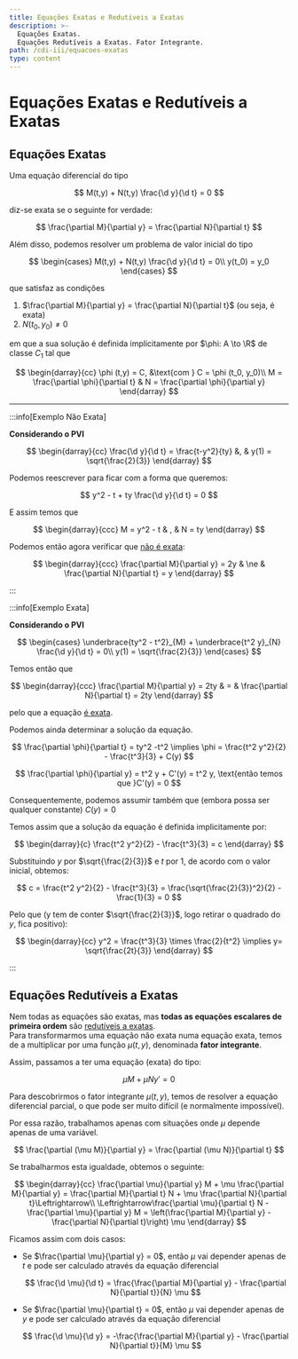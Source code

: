 ```yaml
---
title: Equações Exatas e Redutíveis a Exatas
description: >-
  Equações Exatas.
  Equações Redutíveis a Exatas. Fator Integrante.
path: /cdi-iii/equacoes-exatas
type: content
---
```


# Equações Exatas e Redutíveis a Exatas

## Equações Exatas

Uma equação diferencial do tipo

$$
M(t,y) + N(t,y) \frac{\d y}{\d t} = 0
$$

diz-se exata se o seguinte for verdade:

$$
\frac{\partial M}{\partial y} = \frac{\partial N}{\partial t}
$$

Além disso, podemos resolver um problema de valor inicial do tipo

$$
\begin{cases}
M(t,y) + N(t,y) \frac{\d y}{\d t} = 0\\
y(t_0) = y_0
\end{cases}
$$

que satisfaz as condições

1. $\frac{\partial M}{\partial y} = \frac{\partial N}{\partial t}$ (ou seja, é exata)
2. $N(t_0, y_0) \ne 0$

em que a sua solução é definida implicitamente por $\phi: A \to \R$ de classe $C_1$ tal que

$$
\begin{darray}{cc}
\phi (t,y) = C, &\text{com } C = \phi (t_0, y_0)\\
M = \frac{\partial \phi}{\partial t} & N = \frac{\partial \phi}{\partial y}
\end{darray}
$$

---

:::info[Exemplo Não Exata]

**Considerando o PVI**

$$
\begin{darray}{cc}
\frac{\d y}{\d t} = \frac{t-y^2}{ty} &, & y(1) = \sqrt{\frac{2}{3}}
\end{darray}
$$

Podemos reescrever para ficar com a forma que queremos:

$$
y^2 - t + ty \frac{\d y}{\d t} = 0
$$

E assim temos que

$$
\begin{darray}{ccc}
M = y^2 - t & , & N = ty
\end{darray}
$$

Podemos então agora verificar que [não é exata](color:red):

$$
\begin{darray}{ccc}
\frac{\partial M}{\partial y} = 2y & \ne & \frac{\partial N}{\partial t} = y
\end{darray}
$$

:::

:::info[Exemplo Exata]

**Considerando o PVI**

$$
\begin{cases}
\underbrace{ty^2 - t^2}_{M} + \underbrace{t^2 y}_{N} \frac{\d y}{\d t} = 0\\
y(1) = \sqrt{\frac{2}{3}}
\end{cases}
$$

Temos então que

$$
\begin{darray}{ccc}
\frac{\partial M}{\partial y} = 2ty & = & \frac{\partial N}{\partial t} = 2ty
\end{darray}
$$

pelo que a equação [é exata](color:green).

Podemos ainda determinar a solução da equação.

$$
\frac{\partial \phi}{\partial t} = ty^2 -t^2 \implies \phi = \frac{t^2 y^2}{2} - \frac{t^3}{3} + C(y)
$$

$$
\frac{\partial \phi}{\partial y} = t^2 y + C'(y) = t^2 y, \text{então temos que }C'(y) = 0
$$

Consequentemente, podemos assumir também que (embora possa ser qualquer constante) $C(y) = 0$

Temos assim que a solução da equação é definida implicitamente por:

$$
\begin{darray}{c}
\frac{t^2 y^2}{2} - \frac{t^3}{3} = c
\end{darray}
$$

Substituindo $y$ por $\sqrt{\frac{2}{3}}$ e $t$ por $1$, de acordo com o valor inicial, obtemos:

$$
c = \frac{t^2 y^2}{2} - \frac{t^3}{3} = \frac{\sqrt{\frac{2}{3}}^2}{2} - \frac{1}{3} = 0
$$

Pelo que (y tem de conter $\sqrt{\frac{2}{3}}$, logo retirar o quadrado do $y$, fica positivo):

$$
\begin{darray}{cc}
y^2 = \frac{t^3}{3} \times \frac{2}{t^2} \implies y= \sqrt{\frac{2t}{3}}
\end{darray}
$$

:::

## Equações Redutíveis a Exatas

Nem todas as equações são exatas, mas **todas as equações escalares de primeira ordem** são [redutíveis a exatas](color:orange).  
Para transformarmos uma equação não exata numa equação exata, temos de a multiplicar por uma função $\mu (t,y)$, denominada **fator integrante**.

Assim, passamos a ter uma equação (exata) do tipo:

$$
\mu M + \mu N y' = 0
$$

Para descobrirmos o fator integrante $\mu (t,y)$, temos de resolver a equação diferencial parcial, o que pode ser muito difícil (e normalmente impossível).

Por essa razão, trabalhamos apenas com situações onde $\mu$ depende apenas de uma variável.

$$
\frac{\partial  (\mu M)}{\partial y} = \frac{\partial (\mu N)}{\partial t}
$$

Se trabalharmos esta igualdade, obtemos o seguinte:

$$
\begin{darray}{cc}
\frac{\partial \mu}{\partial y} M + \mu \frac{\partial M}{\partial y} = \frac{\partial M}{\partial t} N + \mu \frac{\partial N}{\partial t}\Leftrightarrow\\
\Leftrightarrow\frac{\partial \mu}{\partial t} N - \frac{\partial \mu}{\partial y} M = \left(\frac{\partial M}{\partial y} - \frac{\partial N}{\partial t}\right) \mu
\end{darray}
$$

Ficamos assim com dois casos:

- Se $\frac{\partial \mu}{\partial y} = 0$, então $\mu$ vai depender apenas de $t$ e pode ser calculado através da equação diferencial

  $$
  \frac{\d \mu}{\d t} = \frac{\frac{\partial M}{\partial y} - \frac{\partial N}{\partial t}}{N} \mu
  $$

- Se $\frac{\partial \mu}{\partial t} = 0$, então $\mu$ vai depender apenas de $y$ e pode ser calculado através da equação diferencial

  $$
  \frac{\d \mu}{\d y} = -\frac{\frac{\partial M}{\partial y} - \frac{\partial N}{\partial t}}{M} \mu
  $$
